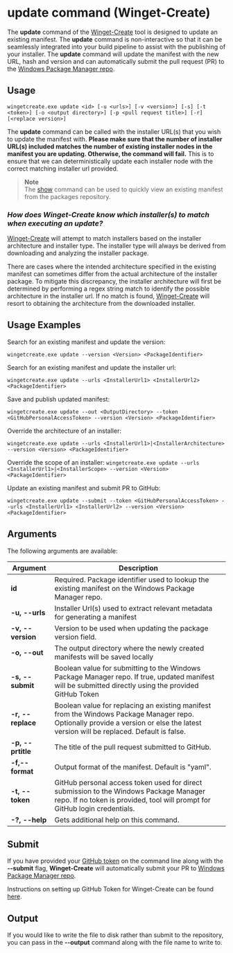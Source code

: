 
# update command (Winget-Create)

The **update** command of the [Winget-Create](../README.md) tool is designed to update an existing manifest. The **update** command is non-interactive so that it can be seamlessly integrated into your build pipeline to assist with the publishing of your installer.  The **update** command will update the manifest with the new URL, hash and version and can automatically submit the pull request (PR) to the [Windows Package Manager repo](https://docs.microsoft.com/windows/package-manager/).

## Usage

`wingetcreate.exe update <id> [-u <urls>] [-v <version>] [-s] [-t <token>] [-o <output directory>] [-p <pull request title>] [-r] [<replace version>]`

The **update** command can be called with the installer URL(s) that you wish to update the manifest with. **Please make sure that the number of installer URL(s) included matches the number of existing installer nodes in the manifest you are updating. Otherwise, the command will fail.** This is to ensure that we can deterministically update each installer node with the correct matching installer url provided.

> **Note**\
> The [show](show.md) command can be used to quickly view an existing manifest from the packages repository.

### *How does Winget-Create know which installer(s) to match when executing an update?*

[Winget-Create](../README.md) will attempt to match installers based on the installer architecture and installer type. The installer type will always be derived from downloading and analyzing the installer package.

There are cases where the intended architecture specified in the existing manifest can sometimes differ from the actual architecture of the installer package. To mitigate this discrepancy, the installer architecture will first be determined by performing a regex string match to identify the possible architecture in the installer url. If no match is found, [Winget-Create](../README.md) will resort to obtaining the architecture from the downloaded installer.

## Usage Examples

Search for an existing manifest and update the version:

`wingetcreate.exe update --version <Version> <PackageIdentifier>`

Search for an existing manifest and update the installer url:

`wingetcreate.exe update --urls <InstallerUrl1> <InstallerUrl2> <PackageIdentifier>`

Save and publish updated manifest:

`wingetcreate.exe update --out <OutputDirectory> --token <GitHubPersonalAccessToken> --version <Version> <PackageIdentifier>`

Override the architecture of an installer:

`wingetcreate.exe update --urls <InstallerUrl1>|<InstallerArchitecture> --version <Version> <PackageIdentifier>`

Override the scope of an installer:
`wingetcreate.exe update --urls <InstallerUrl1>|<InstallerScope> --version <Version> <PackageIdentifier>`

Update an existing manifest and submit PR to GitHub:

`wingetcreate.exe update --submit --token <GitHubPersonalAccessToken> --urls <InstallerUrl1> <InstallerUrl2> --version <Version> <PackageIdentifier>`

## Arguments

The following arguments are available:

| Argument  | Description |
|--------------|-------------|
| **id** |  Required. Package identifier used to lookup the existing manifest on the Windows Package Manager repo.
| **-u, --urls** |  Installer Url(s) used to extract relevant metadata for generating a manifest
| **-v, --version** |  Version to be used when updating the package version field.
| **-o, --out** |  The output directory where the newly created manifests will be saved locally
| **-s, --submit** |  Boolean value for submitting to the Windows Package Manager repo. If true, updated manifest will be submitted directly using the provided GitHub Token
| **-r, --replace** |  Boolean value for replacing an existing manifest from the Windows Package Manager repo. Optionally provide a version or else the latest version will be replaced. Default is false.
| **-p, --prtitle** |  The title of the pull request submitted to GitHub.
| **-f,--format** |  Output format of the manifest. Default is "yaml". |
| **-t, --token** |  GitHub personal access token used for direct submission to the Windows Package Manager repo. If no token is provided, tool will prompt for GitHub login credentials.
| **-?, --help** |  Gets additional help on this command. |

## Submit

If you have provided your [GitHub token](https://docs.github.com/en/github/authenticating-to-github/creating-a-personal-access-token) on the command line along with the **--submit** flag, **Winget-Create** will automatically submit your PR to [Windows Package Manager repo](https://docs.microsoft.com/windows/package-manager/).

Instructions on setting up GitHub Token for Winget-Create can be found [here](../README.md#github-personal-access-token-classic-permissions).

## Output

If you would like to write the file to disk rather than submit to the repository, you can pass in the **--output** command along with the file name to write to.
